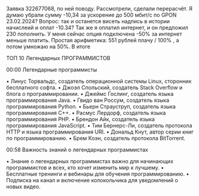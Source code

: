 Заявка 322677068, по ней поводу. Рассмотрели, сделали перерасчёт. Я думаю убрали сумму -10,34 за ускорение до 500 мбит/с по GPON 23.02.2024? Вопрос: так и останется висеть надпись в истории начислеий и оплат -10.34? Так же я оплатил интернет, и он предложил 230 пополнить.  У меня сейчас опция подключена -50%  за интернет  меньше платить. Простая арифметика: 551 рублей плачу / 100% , а потом умножаю на 50%. В итоге 

ТОП 10 Легендарных ПРОГРАММИСТОВ

00:00 Легендарные программисты

• Линус Торвальдс, создатель операционной системы Linux, сторонник бесплатного софта.
• Джоэл Спольский, создатель Stack Overflow и блога о программировании.
• Джеймс Гослинг, создатель языка программирования Java.
• Гвидо ван Россум, создатель языка программирования Python.
• Бьерн Страуструп, создатель языка программирования C++.
• Расмус Лердорф, создатель языка программирования PHP.
• Брендон Айк, создатель языка программирования JavaScript.
• Тим Бернерс-Ли, создатель протокола HTTP и языка программирования URI.
• Дональд Кнут, автор серии книг по программированию.
• Брем Коэн, создатель протокола BitTorrent.

00:58 Важность знаний о легендарных программистах

• Знание о легендарных программистах важно для начинающих программистов и всех, кто хочет изменить мир к лучшему.
• Бесплатные тренинги и вебинары для обучения программированию.
• Подписка на канал и включение колокольчика для уведомлений о новых видео.


